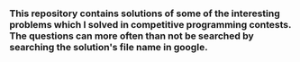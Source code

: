 ### This repository contains solutions of some of the interesting problems which I solved in competitive programming contests. The questions can more often than not be searched by searching the solution's file name in google.
